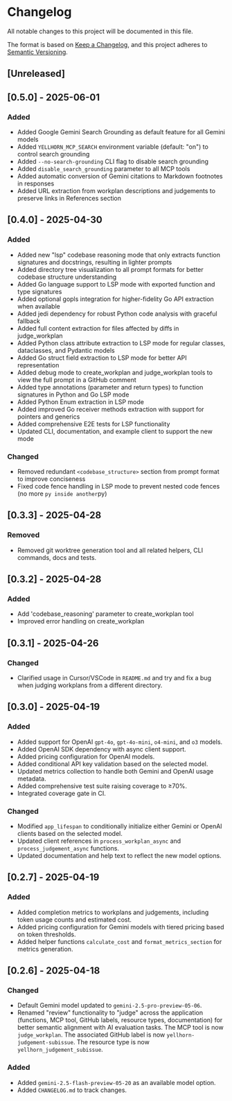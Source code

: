 # Changelog

All notable changes to this project will be documented in this file.

The format is based on [Keep a Changelog](https://keepachangelog.com/en/1.0.0/),
and this project adheres to [Semantic Versioning](https://semver.org/spec/v2.0.0.html).

## [Unreleased]

## [0.5.0] - 2025-06-01

### Added

- Added Google Gemini Search Grounding as default feature for all Gemini models
- Added `YELLHORN_MCP_SEARCH` environment variable (default: "on") to control search grounding
- Added `--no-search-grounding` CLI flag to disable search grounding
- Added `disable_search_grounding` parameter to all MCP tools
- Added automatic conversion of Gemini citations to Markdown footnotes in responses
- Added URL extraction from workplan descriptions and judgements to preserve links in References section

## [0.4.0] - 2025-04-30

### Added

- Added new "lsp" codebase reasoning mode that only extracts function signatures and docstrings, resulting in lighter prompts
- Added directory tree visualization to all prompt formats for better codebase structure understanding
- Added Go language support to LSP mode with exported function and type signatures
- Added optional gopls integration for higher-fidelity Go API extraction when available
- Added jedi dependency for robust Python code analysis with graceful fallback
- Added full content extraction for files affected by diffs in judge_workplan
- Added Python class attribute extraction to LSP mode for regular classes, dataclasses, and Pydantic models
- Added Go struct field extraction to LSP mode for better API representation
- Added debug mode to create_workplan and judge_workplan tools to view the full prompt in a GitHub comment
- Added type annotations (parameter and return types) to function signatures in Python and Go LSP mode
- Added Python Enum extraction in LSP mode
- Added improved Go receiver methods extraction with support for pointers and generics
- Added comprehensive E2E tests for LSP functionality
- Updated CLI, documentation, and example client to support the new mode

### Changed

- Removed redundant `<codebase_structure>` section from prompt format to improve conciseness
- Fixed code fence handling in LSP mode to prevent nested code fences (no more ```py inside another```py)

## [0.3.3] - 2025-04-28

### Removed

- Removed git worktree generation tool and all related helpers, CLI commands, docs and tests.

## [0.3.2] - 2025-04-28

### Added

- Add 'codebase_reasoning' parameter to create_workplan tool
- Improved error handling on create_workplan

## [0.3.1] - 2025-04-26

### Changed

- Clarified usage in Cursor/VSCode in `README.md` and try and fix a bug when judging workplans from a different directory.

## [0.3.0] - 2025-04-19

### Added

- Added support for OpenAI `gpt-4o`, `gpt-4o-mini`, `o4-mini`, and `o3` models.
- Added OpenAI SDK dependency with async client support.
- Added pricing configuration for OpenAI models.
- Added conditional API key validation based on the selected model.
- Updated metrics collection to handle both Gemini and OpenAI usage metadata.
- Added comprehensive test suite raising coverage to ≥70%.
- Integrated coverage gate in CI.

### Changed

- Modified `app_lifespan` to conditionally initialize either Gemini or OpenAI clients based on the selected model.
- Updated client references in `process_workplan_async` and `process_judgement_async` functions.
- Updated documentation and help text to reflect the new model options.

## [0.2.7] - 2025-04-19

### Added

- Added completion metrics to workplans and judgements, including token usage counts and estimated cost.
- Added pricing configuration for Gemini models with tiered pricing based on token thresholds.
- Added helper functions `calculate_cost` and `format_metrics_section` for metrics generation.

## [0.2.6] - 2025-04-18

### Changed

- Default Gemini model updated to `gemini-2.5-pro-preview-05-06`.
- Renamed "review" functionality to "judge" across the application (functions, MCP tool, GitHub labels, resource types, documentation) for better semantic alignment with AI evaluation tasks. The MCP tool is now `judge_workplan`. The associated GitHub label is now `yellhorn-judgement-subissue`. The resource type is now `yellhorn_judgement_subissue`.

### Added

- Added `gemini-2.5-flash-preview-05-20` as an available model option.
- Added `CHANGELOG.md` to track changes.
